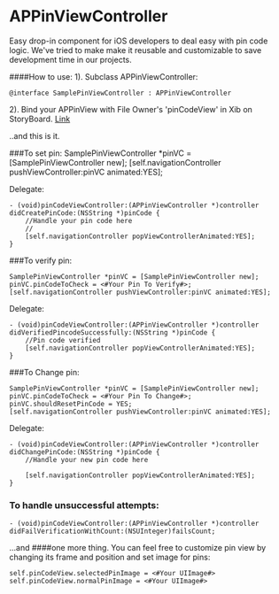 APPinViewController
=======================

Easy drop-in component for iOS developers to deal easy with pin code logic. 
We've tried to make make it reusable and customizable to save development time in our projects.

####How to use:
1). Subclass APPinViewController:

    @interface SamplePinViewController : APPinViewController
    
2). Bind your APPinView with File Owner's 'pinCodeView' in Xib on StoryBoard. [Link](https://dl.dropboxusercontent.com/u/11819370/APPin/screen.png)

..and this is it.

###To set pin:
    SamplePinViewController *pinVC = [SamplePinViewController new];
    [self.navigationController pushViewController:pinVC animated:YES];

Delegate:

    - (void)pinCodeViewController:(APPinViewController *)controller didCreatePinCode:(NSString *)pinCode {
        //Handle your pin code here
        //
        [self.navigationController popViewControllerAnimated:YES];
    }
    
###To verify pin:

    SamplePinViewController *pinVC = [SamplePinViewController new];
    pinVC.pinCodeToCheck = <#Your Pin To Verify#>;
    [self.navigationController pushViewController:pinVC animated:YES];
    
Delegate:

    - (void)pinCodeViewController:(APPinViewController *)controller didVerifiedPincodeSuccessfully:(NSString *)pinCode {
        //Pin code verified
        [self.navigationController popViewControllerAnimated:YES];
    }
    
###To Change pin:

    SamplePinViewController *pinVC = [SamplePinViewController new];
    pinVC.pinCodeToCheck = <#Your Pin To Change#>;
    pinVC.shouldResetPinCode = YES;
    [self.navigationController pushViewController:pinVC animated:YES];
    
Delegate:

    - (void)pinCodeViewController:(APPinViewController *)controller didChangePinCode:(NSString *)pinCode {
        //Handle your new pin code here
        
        [self.navigationController popViewControllerAnimated:YES];
    }
    
### To handle unsuccessful attempts:

    - (void)pinCodeViewController:(APPinViewController *)controller didFailVerificationWithCount:(NSUInteger)failsCount;

...and ####one more thing.
You can feel free to customize pin view by changing its frame and position and set image for pins:

    self.pinCodeView.selectedPinImage = <#Your UIImage#>
    self.pinCodeView.normalPinImage = <#Your UIImage#>
